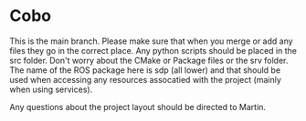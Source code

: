 # Cobo

This is the main branch. Please make sure that when you merge or add any files they go in the correct place. Any python scripts should be placed in the src folder. Don't worry about the CMake or Package files or the srv folder. The name of the ROS package here is sdp (all lower) and that should be used when accessing any resources assocatied with the project (mainly when using services).

Any questions about the project layout should be directed to Martin.
